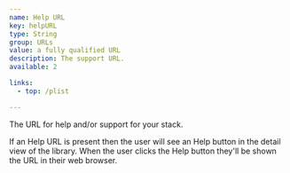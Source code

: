 ```yaml
---
name: Help URL
key: helpURL
type: String
group: URLs
value: a fully qualified URL
description: The support URL.
available: 2

links:
  - top: /plist

---
```


The URL for help and/or support for your stack.

If an Help URL is present then the user will see an Help button in the detail view of the library. When the user clicks the Help button they'll be shown the URL in their web browser.
